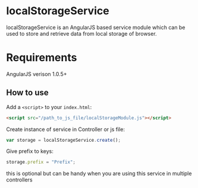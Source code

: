 localStorageService
===================

localStorageService is an AngularJS based service module which can be used to store and retrieve data from local storage of browser.

<h1>Requirements</h1>
<p>
AngularJS verison 1.0.5+
</p>

## How to use

Add a `<script>` to your `index.html`:

```html
<script src="/path_to_js_file/localStorageModule.js"></script>
```

Create instance of service in Controller or js file:

```javascript
var storage = localStorageService.create();
```

Give prefix to keys:

```javascript
storage.prefix = "Prefix";
```
this is optional but can be handy when you are using this service in multiple controllers
